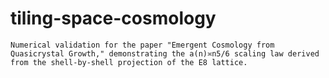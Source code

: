 # tiling-space-cosmology
    Numerical validation for the paper "Emergent Cosmology from Quasicrystal Growth," demonstrating the a(n)≍n5/6 scaling law derived from the shell-by-shell projection of the E8 lattice.
